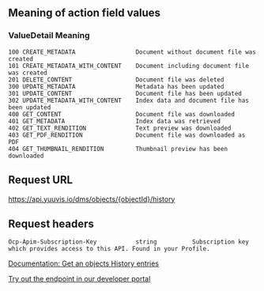 ## Meaning of action field values

### ValueDetail	                        Meaning
```
100	CREATE_METADATA	                Document without document file was created
101	CREATE_METADATA_WITH_CONTENT	Document including document file was created
201	DELETE_CONTENT	                Document file was deleted
300	UPDATE_METADATA	                Metadata has been updated
301	UPDATE_CONTENT	                Document file has been updated
302	UPDATE_METADATA_WITH_CONTENT	Index data and document file has been updated
400	GET_CONTENT	                    Document file was downloaded
401	GET_METADATA	                Index data was retrieved
402	GET_TEXT_RENDITION	            Text preview was downloaded
403	GET_PDF_RENDITION	            Document file was downloaded as PDF
404	GET_THUMBNAIL_RENDITION	        Thumbnail preview has been downloaded

```

## Request URL

https://api.yuuvis.io/dms/objects/{objectId}/history

## Request headers

```
Ocp-Apim-Subscription-Key           string          Subscription key which provides access to this API. Found in your Profile.

```

[Documentation: Get an objects History entries](https://github.com/yuuvis/Documentation/wiki/Retrieve-history-entries)

[Try out the endpoint in our developer portal](https://ateamk8s.azurewebsites.net/Apis/Endpoints/yadb-api)
